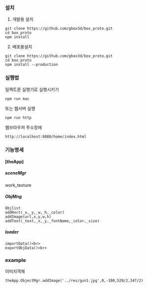 ### 설치

1. 개발용 설치

```
git clone https://github.com/gbox3d/box_proto.git
cd box_proto
npm install
```

2. 배포용설치

```
git clone https://github.com/gbox3d/box_proto.git
cd box_proto
npm install --production
```

### 실행법

일랙트론 실행기로 실행시키기
```
npm run mac
```

또는
웹서버 실행
```
npm run http
```

웹브라우져 주소창에
```
http://localhost:8080/home/index.html
```

### 기능명세

#### [theApp]

##### sceneMgr
work_texture<br>

##### ObjMng
```
Objlist
addRect(_x,_y,_w,_h,_color)
addImage(url,x,y,w,h)
addText(_text,_x,_y,_fontName,_color,_size)
```

##### loader
```
importData()<br>
exportObjData()<br>

```
### example

이미지객체<br>
```
theApp.ObjectMgr.addImage('../res/gun1.jpg',0,-100,520/2,347/2)
```



